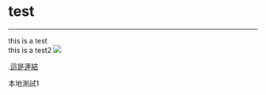 # test
---
this is a test <br>
this is a test2
![](https://encrypted-tbn0.gstatic.com/images?q=tbn:ANd9GcT9jTNzjA80BXyIo9oXcqPUcpBY2XZmyLqTXA&s)

.[這是連結](https://www.google.com/search?sca_esv=94d4f0c429d79829&rlz=1C1GCEA_enTW1094TW1094&sxsrf=AHTn8zqWuHXZGid7HEg8Mrxokaq_JSrttQ:1739603431522&q=github&udm=2&fbs=ABzOT_AGBMogrnfXHu6GxeqSvos9YNXXoqT4M1zPLW-rz66fPSRRdwy50CW7p6jtW9rkXcDI3tfJ2XRO0menCewemOgx3oB1P8gMEQgxYzD64vMWQfDu-JRy6BDVGZn0q3dpT__XJmHbT3N3B-hfu6Oo8QdMvikk3HW06NOAg2jqdeuy2aAmt9YqjYDV6U0KYfwpjfys0mam&sa=X&ved=2ahUKEwjE5Nfkj8WLAxW6nq8BHXcvINIQtKgLegQIGxAB&biw=1745&bih=828&dpr=1.1#vhid=8Sj1mTecF8ol5M&vssid=mosaic)


本地測試1
